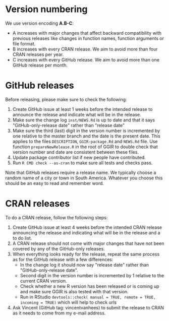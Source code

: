 # Version numbering

We use version encoding **A.B-C**:

- A increases with major changes that affect backward compatibility with previous releases like changes in function names, function arguments or file format.
- B increases with every CRAN release. We aim to avoid more than four CRAN releases per year.
- C increases with every GitHub release. We aim to avoid more than one GitHub release per month.

# GitHub releases

Before releasing, please make sure to check the following:

1. Create GitHub issue at least 1 weeks before the intended release to announce the release and indicate what will be in the release.
2. Make sure the change log `inst/NEWS.Rd` is up to date and that it says "GitHub-only-release date" rather than "release date"
3. Make sure the third (last) digit in the version number is incremented by one relative to the master branch and the date is the present date. This applies to the files `DESCRIPTION`, `GGIR-package.Rd` and `NEWS.Rd` file. Use function `prepareNewRelease.R` in the root of GGIR to double check that version number and date are consistent between these files.
4. Update package contributor list if new people have contributed.
5. Run `R CMD check --as-cran` to make sure all tests and checks pass.

Note that GitHub releases require a release name. We typically choose a random name of a city or town in South America. Whatever you choose this should be an easy to read and remember word.

# CRAN releases

To do a CRAN release, follow the following steps:

1. Create GitHub issue at least 4 weeks before the intended CRAN release announcing the release and indicating what will be in the release and a to do list.
2. A CRAN release should not come with major changes that have not been covered by any of the GitHub-only releases.
3. When everything looks ready for the release, repeat the same process as for the GitHub release with a few differences:
    - In the change log it should now say "release date" rather than "GitHub-only-release date".
    - Second digit in the version number is incremented by 1 relative to the current CRAN version.
    - Check whether a new R version has been released or is coming up and make sure GGIR is also tested with that version.
    - Run in RStudio `devtools::check( manual = TRUE, remote = TRUE, incoming = TRUE)` which will help to check urls
4. Ask Vincent (GitHub tag: vincentvanhees) to submit the release to CRAN as it needs to come from my e-mail address.
